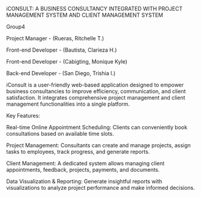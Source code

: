 iCONSULT: A BUSINESS CONSULTANCY INTEGRATED WITH PROJECT MANAGEMENT SYSTEM AND CLIENT MANAGEMENT SYSTEM

Group4

Project Manager - (Rueras, Ritchelle T.)

Front-end Developer - (Bautista, Clarieza H.)

Front-end Developer - (Cabigting, Monique Kyle)

Back-end Developer - (San Diego, Trishia I.)

iConsult is a user-friendly web-based application designed to empower business consultancies to improve efficiency, communication, and client satisfaction. It integrates comprehensive project management and client management functionalities into a single platform.

Key Features:

Real-time Online Appointment Scheduling: Clients can conveniently book consultations based on available time slots.

Project Management: Consultants can create and manage projects, assign tasks to employees, track progress, and generate reports.

Client Management: A dedicated system allows managing client appointments, feedback, projects, payments, and documents.

Data Visualization & Reporting: Generate insightful reports with visualizations to analyze project performance and make informed decisions.
